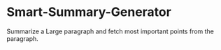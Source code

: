 # Smart-Summary-Generator
Summarize a Large paragraph and fetch most important points from the paragraph. 
